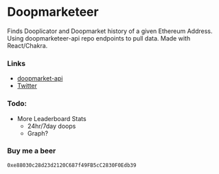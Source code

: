 # Doopmarketeer

Finds Dooplicator and Doopmarket history of a given Ethereum Address. Using doopmarketeer-api repo endpoints to pull data. Made with React/Chakra.

### Links

- [doopmarket-api](https://github.com/slowshi/doopmarketeer-api)
- [Twitter](https://github.com/slowshi/doopmarketeer-api)

### Todo:

- More Leaderboard Stats
  - 24hr/7day doops
  - Graph?

### Buy me a beer

```bash
0xe88030c28d23d2120C687f49FB5cC2830F0Edb39
```
